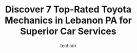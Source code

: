 ---
layout: ampstory
image: https://images.unsplash.com/photo-1536593053730-495056b74a05?ixlib=rb-4.0.3&ixid=MnwxMjA3fDB8MHxwaG90by1wYWdlfHx8fGVufDB8fHx8&auto=format&fit=crop&w=640&h=853&q=80
author: techidn
featured: false
description: Experience the excellence of automotive service by visiting the 7 best Toyota Mechanic in Lebanon PA, USA. With their expertise, attention to detail, and commitment to customer satisfaction,
title: Discover 7 Top-Rated Toyota Mechanics in Lebanon PA for Superior Car Services
cover:
   title: Discover 7 Top-Rated Toyota Mechanics in Lebanon PA for Superior Car Services
   subtitle: Rickpate
   background: https://images.unsplash.com/photo-1536593053730-495056b74a05?ixlib=rb-4.0.3&ixid=MnwxMjA3fDB8MHxwaG90by1wYWdlfHx8fGVufDB8fHx8&auto=format&fit=crop&w=640&h=853&q=80

pages: 
 - layout: thirds
   top: <h1>#1 Walmart Auto Care Centers</h1>
   bottom: "<p>Places sign says 9-4, fiat I get there at 245 after being told by phone that if I got there by 3 no problem to install One tire.. No one answers and some other employee w</p>"
   background: https://www.knot35.com/toplist/wp-content/uploads/2023/06/best-toyota-mechanic-1-in-lebanon-pa-1685837214.jpeg
   backgroundblur: true
 - layout: thirds
   top: <h1>#2 Lebanon Auto Clinic</h1>
   bottom: "<p>421 E Walton St, Lebanon, PA 17042, United States</p>"
   background: https://www.knot35.com/toplist/wp-content/uploads/2023/06/best-toyota-mechanic-2-in-lebanon-pa-1685837214.jpeg
   cta:
      link: https://www.knot35.com/toplist/discover-7-top-rated-toyota-mechanics-in-lebanon-pa-for-superior-car-services/
      text: Discover 7 Top-Rated Toyota Mechanics in Lebanon PA for Superior Car Services
 - layout: thirds
   top: <h1>#3 Bennett Toyota of Lebanon Service</h1>
   bottom: "<p>2635 W Cumberland St, Lebanon, PA 17042, United States</p>"
   background: https://www.knot35.com/toplist/wp-content/uploads/2023/06/best-toyota-mechanic-3-in-lebanon-pa-1685837215.jpeg
   cta:
      link: https://www.knot35.com/toplist/discover-7-top-rated-toyota-mechanics-in-lebanon-pa-for-superior-car-services/
      text: Discover 7 Top-Rated Toyota Mechanics in Lebanon PA for Superior Car Services
 - layout: thirds
   top: <h1>#4 EL FUERTE AUTO SALES & SERVICES LLC</h1>
   bottom: "<p>1120 Maple St, Lebanon, PA 17046, United States</p>"
   background: https://images.unsplash.com/photo-1527066579998-dbbae57f45ce?ixlib=rb-4.0.3&ixid=MnwxMjA3fDB8MHxwaG90by1wYWdlfHx8fGVufDB8fHx8&auto=format&fit=crop&w=640&h=853&q=80
   cta:
      link: https://www.knot35.com/toplist/discover-7-top-rated-toyota-mechanics-in-lebanon-pa-for-superior-car-services/
      text: Discover 7 Top-Rated Toyota Mechanics in Lebanon PA for Superior Car Services
 - layout: thirds
   top: <h1>#5 Heffner Automotive</h1>
   bottom: "<p>29 Cumberland St, Lebanon, PA 17042, United States</p>"
   background: https://images.unsplash.com/photo-1564951434112-64d74cc2a2d7?ixlib=rb-4.0.3&ixid=MnwxMjA3fDB8MHxwaG90by1wYWdlfHx8fGVufDB8fHx8&auto=format&fit=crop&w=640&h=853&q=80
   cta:
      link: https://www.knot35.com/toplist/discover-7-top-rated-toyota-mechanics-in-lebanon-pa-for-superior-car-services/
      text: Discover 7 Top-Rated Toyota Mechanics in Lebanon PA for Superior Car Services
 - layout: thirds
   top: <h1>#6 El Soberano Auto Repair & Inpection</h1>
   bottom: "<p>710 N Hanover St, Lebanon, PA 17046, United States</p>"
   background: https://images.unsplash.com/photo-1552083974-186346191183?ixlib=rb-4.0.3&ixid=MnwxMjA3fDB8MHxwaG90by1wYWdlfHx8fGVufDB8fHx8&auto=format&fit=crop&w=640&h=853&q=80
   cta:
      link: https://www.knot35.com/toplist/discover-7-top-rated-toyota-mechanics-in-lebanon-pa-for-superior-car-services/
      text: Discover 7 Top-Rated Toyota Mechanics in Lebanon PA for Superior Car Services
 - layout: thirds
   top: <h1>#7 Uncle Dales Auto Repair</h1>
   bottom: "<p>127 E Cumberland St, Lebanon, PA 17042, United States</p>"
   background: https://images.unsplash.com/photo-1553949345-eb786bb3f7ba?ixlib=rb-4.0.3&ixid=MnwxMjA3fDB8MHxwaG90by1wYWdlfHx8fGVufDB8fHx8&auto=format&fit=crop&w=640&h=853&q=80
   cta:
      link: https://www.knot35.com/toplist/discover-7-top-rated-toyota-mechanics-in-lebanon-pa-for-superior-car-services/
      text: Discover 7 Top-Rated Toyota Mechanics in Lebanon PA for Superior Car Services
 - layout: thirds
   middle: Continue reading...
   background: https://images.unsplash.com/photo-1561679660-d00ee1e0dc8e?ixlib=rb-4.0.3&ixid=MnwxMjA3fDB8MHxwaG90by1wYWdlfHx8fGVufDB8fHx8&auto=format&fit=crop&w=640&h=853&q=80
   cta:
      link: https://www.knot35.com/toplist/discover-7-top-rated-toyota-mechanics-in-lebanon-pa-for-superior-car-services/
      text: Discover 7 Top-Rated Toyota Mechanics in Lebanon PA for Superior Car Services
      
---